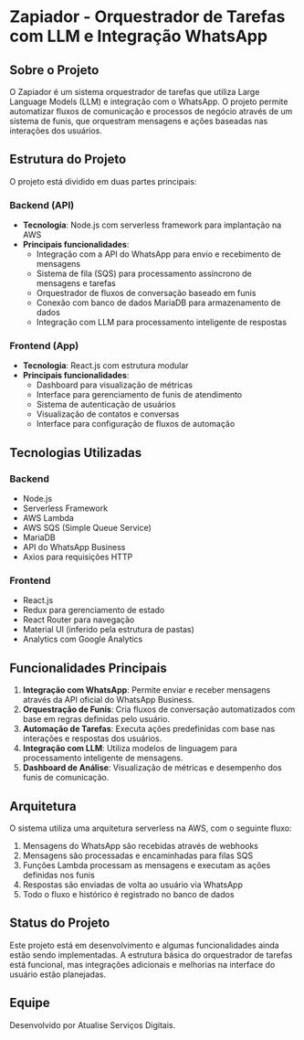 # Zapiador - Orquestrador de Tarefas com LLM e Integração WhatsApp

## Sobre o Projeto

O Zapiador é um sistema orquestrador de tarefas que utiliza Large Language Models (LLM) e integração com o WhatsApp. O projeto permite automatizar fluxos de comunicação e processos de negócio através de um sistema de funis, que orquestram mensagens e ações baseadas nas interações dos usuários.

## Estrutura do Projeto

O projeto está dividido em duas partes principais:

### Backend (API)

- **Tecnologia**: Node.js com serverless framework para implantação na AWS
- **Principais funcionalidades**:
  - Integração com a API do WhatsApp para envio e recebimento de mensagens
  - Sistema de fila (SQS) para processamento assíncrono de mensagens e tarefas
  - Orquestrador de fluxos de conversação baseado em funis
  - Conexão com banco de dados MariaDB para armazenamento de dados
  - Integração com LLM para processamento inteligente de respostas

### Frontend (App)

- **Tecnologia**: React.js com estrutura modular
- **Principais funcionalidades**:
  - Dashboard para visualização de métricas
  - Interface para gerenciamento de funis de atendimento
  - Sistema de autenticação de usuários
  - Visualização de contatos e conversas
  - Interface para configuração de fluxos de automação

## Tecnologias Utilizadas

### Backend
- Node.js
- Serverless Framework
- AWS Lambda
- AWS SQS (Simple Queue Service)
- MariaDB
- API do WhatsApp Business
- Axios para requisições HTTP

### Frontend
- React.js
- Redux para gerenciamento de estado
- React Router para navegação
- Material UI (inferido pela estrutura de pastas)
- Analytics com Google Analytics

## Funcionalidades Principais

1. **Integração com WhatsApp**: Permite enviar e receber mensagens através da API oficial do WhatsApp Business.
2. **Orquestração de Funis**: Cria fluxos de conversação automatizados com base em regras definidas pelo usuário.
3. **Automação de Tarefas**: Executa ações predefinidas com base nas interações e respostas dos usuários.
4. **Integração com LLM**: Utiliza modelos de linguagem para processamento inteligente de mensagens.
5. **Dashboard de Análise**: Visualização de métricas e desempenho dos funis de comunicação.

## Arquitetura

O sistema utiliza uma arquitetura serverless na AWS, com o seguinte fluxo:

1. Mensagens do WhatsApp são recebidas através de webhooks
2. Mensagens são processadas e encaminhadas para filas SQS
3. Funções Lambda processam as mensagens e executam as ações definidas nos funis
4. Respostas são enviadas de volta ao usuário via WhatsApp
5. Todo o fluxo e histórico é registrado no banco de dados

## Status do Projeto

Este projeto está em desenvolvimento e algumas funcionalidades ainda estão sendo implementadas. A estrutura básica do orquestrador de tarefas está funcional, mas integrações adicionais e melhorias na interface do usuário estão planejadas.

## Equipe

Desenvolvido por Atualise Serviços Digitais. 